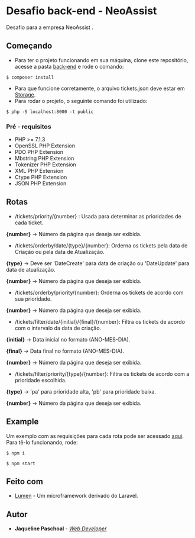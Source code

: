 # Desafio back-end - NeoAssist

Desafio para a empresa NeoAssist .

## Começando

* Para ter o projeto funcionando em sua máquina, clone este repositório,  acesse a pasta [back-end](https://github.com/jaquepaschoal/desafio-backend/tree/master/back-end) e rode o comando:

```
$ composer install
```

* Para que funcione corretamente, o arquivo tickets.json deve estar em  [Storage](https://github.com/jaquepaschoal/desafio-backend/tree/master/back-end/storage).
* Para rodar o projeto, o seguinte comando foi utilizado:
```
$ php -S localhost:8000 -t public
```

### Pré - requisitos

* PHP >= 7.1.3
* OpenSSL PHP Extension
* PDO PHP Extension
* Mbstring PHP Extension
* Tokenizer PHP Extension
* XML PHP Extension
* Ctype PHP Extension
* JSON PHP Extension

## Rotas
* /tickets/priority/{number} : Usada para determinar as prioridades de cada ticket.

**{number}** -> Número da página que deseja ser exibida.

* /tickets/orderby/date/{type}/{number}: Orderna os tickets pela data de Criação ou pela data de Atualização.

**{type}** -> Deve ser 'DateCreate' para data de criação ou 'DateUpdate' para data de atualização.

**{number}** -> Número da página que deseja ser exibida.

* /tickets/orderby/priority/{number}: Orderna os tickets de acordo com sua prioridade.

**{number}** -> Número da página que deseja ser exibida.

* /tickets/filter/date/{initial}/{final}/{number}: Filtra os tickets de acordo com o intervalo da data de criação.

**{initial}** -> Data inicial no formato (ANO-MES-DIA).

**{final}** -> Data final no formato (ANO-MES-DIA).

**{number}** -> Número da página que deseja ser exibida.

* /tickets/filter/priority/{type}/{number}: Filtra os tickets de acordo com a prioridade escolhida.

**{type}** -> 'pa' para prioridade alta, 'pb' para prioridade baixa.

**{number}** -> Número da página que deseja ser exibida.

## Example

Um exemplo com as requisições para cada rota pode ser acessado  [aqui](https://github.com/jaquepaschoal/desafio-backend/tree/master/example-front).
Para tê-lo funcionando, rode: 
```
$ npm i 
```
```
$ npm start
```


## Feito com

* [Lumen](https://lumen.laravel.com/docs/5.6) - Um microframework derivado do Laravel.

## Autor

* **Jaqueline Paschoal** - [*Web Developer*](https://github.com/jaquepaschoal)


